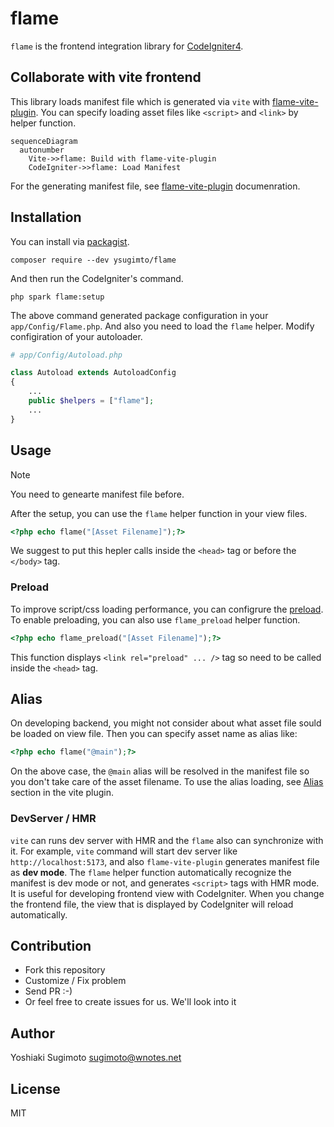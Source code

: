 # flame

`flame` is the frontend integration library for [CodeIgniter4](https://github.com/codeigniter4/codeigniter4).

## Collaborate with vite frontend

This library loads manifest file which is generated via `vite` with [flame-vite-plugin](https://github.com/ysugimoto/flame-vite-plugin).
You can specify loading asset files like `<script>` and `<link>` by helper function.

```mermaid
sequenceDiagram
  autonumber
    Vite->>flame: Build with flame-vite-plugin
    CodeIgniter->>flame: Load Manifest
```

For the generating manifest file, see [flame-vite-plugin](https://github.com/ysugimoto/flame-vite-plugin) documenration.

## Installation

You can install via [packagist](https://packagist.org/packages/ysugimoto/flame).

```shell
composer require --dev ysugimto/flame
```

And then run the CodeIgniter's command.

```shell
php spark flame:setup
```

The above command generated package configuration in your `app/Config/Flame.php`.
And also you need to load the `flame` helper. Modify configiration of your autoloader.

```php
# app/Config/Autoload.php

class Autoload extends AutoloadConfig
{
    ...
    public $helpers = ["flame"];
    ...
}
```

## Usage

> [!NOTE]
> You need to genearte manifest file before.

After the setup, you can use the `flame` helper function in your view files.

```php
<?php echo flame("[Asset Filename]");?>
```

We suggest to put this hepler calls inside the `<head>` tag or before the `</body>` tag.

### Preload

To improve script/css loading performance, you can configrure the [preload](https://developer.mozilla.org/en-US/docs/Web/HTML/Attributes/rel/preload).
To enable preloading, you can also use `flame_preload` helper function.

```php
<?php echo flame_preload("[Asset Filename]");?>
```

This function displays `<link rel="preload" ... />` tag so need to be called inside the `<head>` tag.

## Alias

On developing backend, you might not consider about what asset file sould be loaded on view file.
Then you can specify asset name as alias like:

```php
<?php echo flame("@main");?>
```

On the above case, the `@main` alias will be resolved in the manifest file so you don't take care of the asset filename.
To use the alias loading, see [Alias](https://github.com/ysugimoto/flame-vite-plugin?tab=readme-ov-file#alias) section in the vite plugin.


### DevServer / HMR

`vite` can runs dev server with HMR and the `flame` also can synchronize with it.
For example, `vite` command will start dev server like `http://localhost:5173`, and also `flame-vite-plugin` generates manifest file as **dev mode**.
The `flame` helper function automatically recognize the manifest is dev mode or not, and generates `<script>` tags with HMR mode.
It is useful for developing frontend view with CodeIgniter. When you change the frontend file, the view that is displayed by CodeIgniter will reload automatically.

## Contribution

- Fork this repository
- Customize / Fix problem
- Send PR :-)
- Or feel free to create issues for us. We'll look into it

## Author

Yoshiaki Sugimoto <sugimoto@wnotes.net>

## License

MIT

